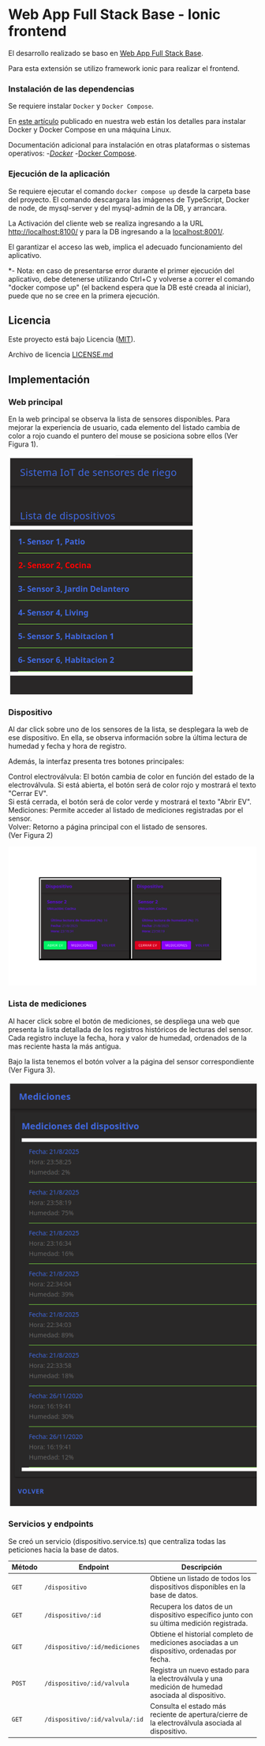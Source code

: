 Web App Full Stack Base - Ionic frontend
========================================

El desarrollo realizado se baso en [Web App Full Stack Base](https://github.com/gotoiot/app-fullstack-base).

Para esta extensión se utilizo framework ionic para realizar el frontend.

### Instalación de las dependencias

Se requiere instalar `Docker` y `Docker Compose`. 

En [este artículo](https://www.gotoiot.com/pages/articles/docker_installation_linux/) publicado en nuestra web están los detalles para instalar Docker y Docker Compose en una máquina Linux.

Documentación adicional para instalación en otras plataformas o sistemas operativos:
-*[Docker](https://docs.docker.com/get-docker/)
-*[Docker Compose](https://docs.docker.com/compose/install/).

### Ejecución de la aplicación

Se requiere ejecutar el comando `docker compose up` desde la carpeta base del proyecto. El comando descargara las imágenes de TypeScript, Docker de node, de mysql-server y del mysql-admin de la DB, y arrancara. 

La Activación del cliente web se realiza ingresando a la URL [http://localhost:8100/](http://localhost:8100/) y para la DB ingresando a la [localhost:8001/](http://localhost:8001/). 

El garantizar el acceso las web, implica el adecuado funcionamiento del aplicativo.

*- Nota: en caso de presentarse error durante el primer ejecución del aplicativo, debe detenerse utilizando Ctrl+C y volverse a correr el comando "docker compose up" (el backend espera que la DB esté creada al iniciar), puede que no se cree en la primera ejecución.

## Licencia
Este proyecto está bajo Licencia ([MIT](https://choosealicense.com/licenses/mit/)).

Archivo de licencia [LICENSE.md](LICENSE.md)

## Implementación 

### Web principal
En la web principal se observa la lista de sensores disponibles. Para mejorar la experiencia de usuario, cada elemento del listado cambia de color a rojo cuando el puntero del mouse se posiciona sobre ellos (Ver Figura 1).  

![Figura 1](/imagenes/Figura1.png)

### Dispositivo
Al dar click sobre uno de los sensores de la lista, se desplegara la web de ese dispositivo. En ella, se observa información sobre la última lectura de humedad y fecha y hora de registro.

Además, la interfaz presenta tres botones principales:

Control electroválvula: El botón cambia de color en función del estado  de la electroválvula.
Si está abierta, el botón será de color rojo y mostrará el texto "Cerrar EV".  
Si está cerrada, el botón será de color verde y mostrará el texto "Abrir EV".  
Mediciones: Permite acceder al listado de mediciones registradas por el sensor.  
Volver: Retorno a página principal con el listado de sensores.  
(Ver Figura 2)  

![Figura 2](/imagenes/Figura2.png)

### Lista de mediciones 
Al hacer click sobre el botón de mediciones, se despliega una web que presenta la lista detallada de los registros históricos de lecturas del sensor. Cada registro incluye la fecha, hora y valor de humedad, ordenados de la mas reciente hasta la más antigua.  

Bajo la lista tenemos el botón volver a la página del sensor correspondiente (Ver Figura 3).  

![Figura 3](/imagenes/Figura3.png)

### Servicios y endpoints 
Se creó un servicio (dispositivo.service.ts) que centraliza todas las peticiones hacia la base de datos. 

| **Método** | **Endpoint**                          | **Descripción**                                                                                  |
|------------|---------------------------------------|--------------------------------------------------------------------------------------------------|
| `GET`      | `/dispositivo`                       | Obtiene un listado de todos los dispositivos disponibles en la base de datos.                   |
| `GET`      | `/dispositivo/:id`                   | Recupera los datos de un dispositivo específico junto con su última medición registrada.        |
| `GET`      | `/dispositivo/:id/mediciones`        | Obtiene el historial completo de mediciones asociadas a un dispositivo, ordenadas por fecha.    |
| `POST`     | `/dispositivo/:id/valvula`           | Registra un nuevo estado para la electroválvula y una medición de humedad asociada al dispositivo. |
| `GET`      | `/dispositivo/:id/valvula/:id`       | Consulta el estado más reciente de apertura/cierre de la electroválvula asociada al dispositivo. |
